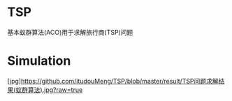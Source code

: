 # TSP
基本蚁群算法(ACO)用于求解旅行商(TSP)问题

# Simulation
[jpg]https://github.com/itudouMeng/TSP/blob/master/result/TSP问题求解结果(蚁群算法).jpg?raw=true
